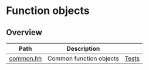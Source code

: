 # Function objects

## Overview

| Path                   | Description             |                         |
| ---------------------- | ----------------------- | ----------------------- |
| [common.hh](common.hh) | Common function objects | [Tests](common.test.cc) |
